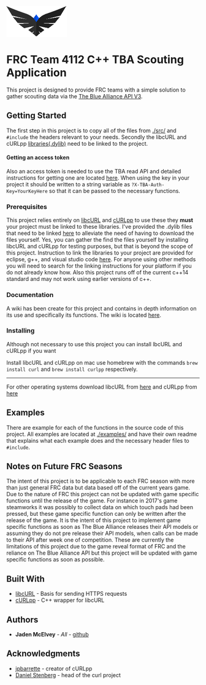 ![4112 Logo](/Resources/4112Logo.jpg)
# FRC Team 4112 C++ TBA Scouting Application
This project is designed to provide FRC teams with a simple solution to gather scouting data via the [The Blue Alliance API V3](https://www.thebluealliance.com/apidocs/v3). 

## Getting Started
The first step in this project is to copy all of the files from [./src/](https://github.com/JadenMcElvey/4112-Cpp-TBA-Scouting-Application/tree/master/src) and `#include` the headers relevant to your needs. Secondly the libcURL and cURLpp [libraries(.dylib)](https://github.com/JadenMcElvey/4112-Cpp-TBA-Scouting-Application/tree/master/Libraries) need to be linked to the project.
#### Getting an access token
Also an access token is needed to use the TBA read API and detailed instructions for getting one are located [here](https://www.thebluealliance.com/apidocs#apiv3). When using the key in your project it should be written to a string variable as `?X-TBA-Auth-Key=YourKeyHere` so that it can be passed to the necessary functions.

### Prerequisites
This project relies entirely on [libcURL](https://curl.haxx.se/libcurl/) and [cURLpp](http://www.curlpp.org) to use these they **must** your project must be linked to these libraries. I've provided the .dylib files that need to be linked [here](https://github.com/JadenMcElvey/4112-Cpp-TBA-Scouting-Application/tree/master/Libraries) to alleviate the need of having to download the files yourself. Yes, you can gather the find the files yourself by installing libcURL and cURLpp for testing purposes, but that is beyond the scope of this project. 
Instruction to link the libraries to your project are provided for eclipse, g++, and visual studio code [here](https://github.com/JadenMcElvey/4112-Cpp-TBA-Scouting/wiki/Setup). For anyone using other methods you will need to search for the linking instructions for your platform if you do not already know how. Also this project runs off of the current c++14 standard and may not work using earlier versions of c++.

### Documentation
A wiki has been create for this project and contains in depth information on its use and specifically its functions. The wiki is located [here](https://github.com/JadenMcElvey/4112-Cpp-TBA-Scouting/wiki).

### Installing
Although not necessary to use this project you can install lbcURL and cURLpp if you want

Install libcURL and cURLpp on mac use homebrew with the commands `brew install curl` and `brew install curlpp` respectively.
***
For other operating systems download libcURL from [here](https://curl.haxx.se/download.html) and cURLpp from [here](https://github.com/jpbarrette/curlpp/releases)

## Examples
There are example for each of the functions in the source code of this project. All examples are located at [./examples/](https://github.com/JadenMcElvey/4112-Cpp-TBA-Scouting-Application/tree/master/Examples) and have their own readme that explains what each example does and the necessary header files to `#include`.

## Notes on Future FRC Seasons
The intent of this project is to be applicable to each FRC season with more than just general FRC data but data based off of the current years game. Due to the nature of FRC this project can not be updated with game specific functions until the release of the game. For instance in 2017's game steamworks it was possibly to collect data on which touch pads had been pressed, but these game specific function can only be written after the release of the game. It is the intent of this project to implement game specific functions as soon as The Blue Alliance releases their API models or assuming they do not pre release their API models, when calls can be made to their API after week one of competition. These are currently the limitations of this project due to the game reveal format of FRC and the reliance on The Blue Alliance API but this project will be updated with game specific functions as soon as possible.

## Built With
* [libcURL](https://curl.haxx.se) - Basis for sending HTTPS requests
* [cURLpp](http://www.curlpp.org) - C++ wrapper for libcURL

## Authors
* **Jaden McElvey** - *All* - [github](https://github.com/JadenMcElvey)

## Acknowledgments
* [jpbarrette](https://github.com/jpbarrette) - creator of cURLpp
* [Daniel Stenberg](https://daniel.haxx.se) - head of the curl project
